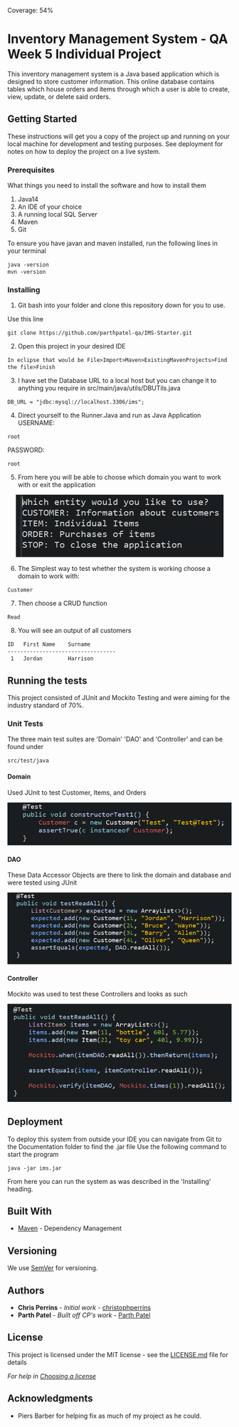 Coverage: 54%
# Inventory Management System - QA Week 5 Individual Project

This inventory management system is a Java based application which is designed to store customer information. This online database contains tables which house orders and items through which a user is able to create, view, update, or delete said orders.

## Getting Started

These instructions will get you a copy of the project up and running on your local machine for development and testing purposes. See deployment for notes on how to deploy the project on a live system.


### Prerequisites

What things you need to install the software and how to install them
1. Java14
2. An IDE of your choice
3. A running local SQL Server
4. Maven
5. Git

To ensure you have javan and maven installed, run the following lines in your terminal
```
java -version
mvn -version
```

### Installing

1. Git bash into your folder and clone this repository down for you to use.

Use this line
```
git clone https://github.com/parthpatel-qa/IMS-Starter.git
```

2. Open this project in your desired IDE

```
In eclipse that would be File>Import>Maven>ExistingMavenProjects>Find the file>Finish
```
<p align="center">
<src="Documentation/Eclipse.png">
</p>


3. I have set the Database URL to a local host but you can change it to anything you require in src/main/java/utils/DBUTils.java
```
DB_URL = "jdbc:mysql://localhost.3306/ims";
```

4. Direct yourself to the Runner.Java and run as Java Application
USERNAME:
```
root
```
PASSWORD:
```
root
```
5. From here you will be able to choose which domain you want to work with or exit the application

<p align="center">
<img src="Documentation/Domains.png">
</p>

6. The Simplest way to test whether the system is working choose a domain to work with:
```
Customer
```
7. Then choose a CRUD function
```
Read
```
8. You will see an output of all customers

```
ID   First Name    Surname
----------------------------------
 1   Jordan        Harrison
```


## Running the tests

This project consisted of JUnit and Mockito Testing and were aiming for the industry standard of 70%.

### Unit Tests 

The three main test suites are 'Domain' 'DAO' and 'Controller' and can be found under

```
src/test/java
```

#### Domain
Used JUnit to test Customer, Items, and Orders

<p align="center">
<img src="Documentation/testDomain.png">
</p>


#### DAO
These Data Accessor Objects are there to link the domain and database and were tested using JUnit

<p align="center">
<img src="Documentation/TestDAO.PNG">
</p>

#### Controller
Mockito was used to test these Controllers and looks as such

<p align="center">
<img src="Documentation/testController.png">
</p>

## Deployment

To deploy this system from outside your IDE you can navigate from Git to the Documentation folder to find the .jar file
Use the following command to start the program
```
java -jar ims.jar
```
From here you can run the system as was described in the 'Installing' heading.

## Built With

* [Maven](https://maven.apache.org/) - Dependency Management

## Versioning

We use [SemVer](http://semver.org/) for versioning.

## Authors

* **Chris Perrins** - *Initial work* - [christophperrins](https://github.com/christophperrins)
* **Parth Patel** - *Built off CP's work* - [Parth Patel](https://github.com/parthpatel-qa/)

## License

This project is licensed under the MIT license - see the [LICENSE.md](LICENSE.md) file for details 

*For help in [Choosing a license](https://choosealicense.com/)*

## Acknowledgments

* Piers Barber for helping fix as much of my project as he could.

